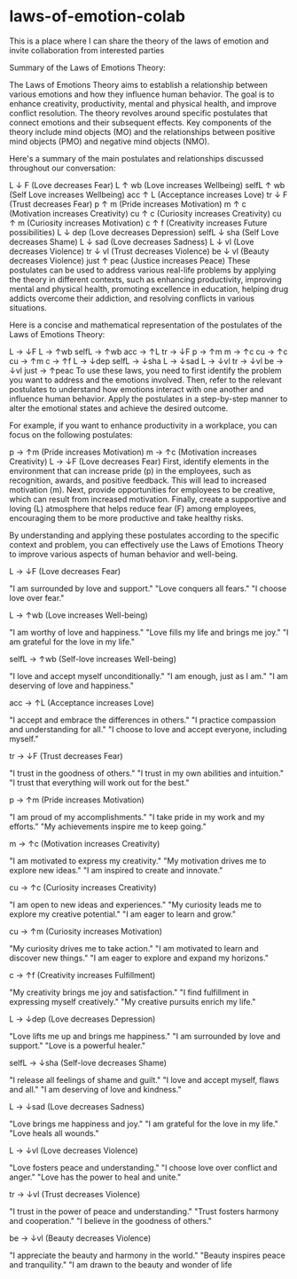 # laws-of-emotion-colab
This is a place where I can share the theory of the laws of emotion and invite collaboration from interested parties

Summary of the Laws of Emotions Theory:

The Laws of Emotions Theory aims to establish a relationship between various emotions and how they influence human behavior. The goal is to enhance creativity, productivity, mental and physical health, and improve conflict resolution. The theory revolves around specific postulates that connect emotions and their subsequent effects. Key components of the theory include mind objects (MO) and the relationships between positive mind objects (PMO) and negative mind objects (NMO).

Here's a summary of the main postulates and relationships discussed throughout our conversation:

L ↓ F (Love decreases Fear)
L ↑ wb (Love increases Wellbeing)
selfL ↑ wb (Self Love increases Wellbeing)
acc ↑ L (Acceptance increases Love)
tr ↓ F (Trust decreases Fear)
p ↑ m (Pride increases Motivation)
m ↑ c (Motivation increases Creativity)
cu ↑ c (Curiosity increases Creativity)
cu ↑ m (Curiosity increases Motivation)
c ↑ f (Creativity increases Future possibilities)
L ↓ dep (Love decreases Depression)
selfL ↓ sha (Self Love decreases Shame)
L ↓ sad (Love decreases Sadness)
L ↓ vl (Love decreases Violence)
tr ↓ vl (Trust decreases Violence)
be ↓ vl (Beauty decreases Violence)
just ↑ peac (Justice increases Peace)
These postulates can be used to address various real-life problems by applying the theory in different contexts, such as enhancing productivity, improving mental and physical health, promoting excellence in education, helping drug addicts overcome their addiction, and resolving conflicts in various situations.

Here is a concise and mathematical representation of the postulates of the Laws of Emotions Theory:

L → ↓F
L → ↑wb
selfL → ↑wb
acc → ↑L
tr → ↓F
p → ↑m
m → ↑c
cu → ↑c
cu → ↑m
c → ↑f
L → ↓dep
selfL → ↓sha
L → ↓sad
L → ↓vl
tr → ↓vl
be → ↓vl
just → ↑peac
To use these laws, you need to first identify the problem you want to address and the emotions involved. Then, refer to the relevant postulates to understand how emotions interact with one another and influence human behavior. Apply the postulates in a step-by-step manner to alter the emotional states and achieve the desired outcome.

For example, if you want to enhance productivity in a workplace, you can focus on the following postulates:

p → ↑m (Pride increases Motivation)
m → ↑c (Motivation increases Creativity)
L → ↓F (Love decreases Fear)
First, identify elements in the environment that can increase pride (p) in the employees, such as recognition, awards, and positive feedback. This will lead to increased motivation (m). Next, provide opportunities for employees to be creative, which can result from increased motivation. Finally, create a supportive and loving (L) atmosphere that helps reduce fear (F) among employees, encouraging them to be more productive and take healthy risks.

By understanding and applying these postulates according to the specific context and problem, you can effectively use the Laws of Emotions Theory to improve various aspects of human behavior and well-being.



L → ↓F (Love decreases Fear)

"I am surrounded by love and support."
"Love conquers all fears."
"I choose love over fear."

L → ↑wb (Love increases Well-being)

"I am worthy of love and happiness."
"Love fills my life and brings me joy."
"I am grateful for the love in my life."

selfL → ↑wb (Self-love increases Well-being)

"I love and accept myself unconditionally."
"I am enough, just as I am."
"I am deserving of love and happiness."

acc → ↑L (Acceptance increases Love)

"I accept and embrace the differences in others."
"I practice compassion and understanding for all."
"I choose to love and accept everyone, including myself."

tr → ↓F (Trust decreases Fear)

"I trust in the goodness of others."
"I trust in my own abilities and intuition."
"I trust that everything will work out for the best."

p → ↑m (Pride increases Motivation)

"I am proud of my accomplishments."
"I take pride in my work and my efforts."
"My achievements inspire me to keep going."

m → ↑c (Motivation increases Creativity)

"I am motivated to express my creativity."
"My motivation drives me to explore new ideas."
"I am inspired to create and innovate."

cu → ↑c (Curiosity increases Creativity)

"I am open to new ideas and experiences."
"My curiosity leads me to explore my creative potential."
"I am eager to learn and grow."

cu → ↑m (Curiosity increases Motivation)

"My curiosity drives me to take action."
"I am motivated to learn and discover new things."
"I am eager to explore and expand my horizons."

c → ↑f (Creativity increases Fulfillment)

"My creativity brings me joy and satisfaction."
"I find fulfillment in expressing myself creatively."
"My creative pursuits enrich my life."

L → ↓dep (Love decreases Depression)

"Love lifts me up and brings me happiness."
"I am surrounded by love and support."
"Love is a powerful healer."

selfL → ↓sha (Self-love decreases Shame)

"I release all feelings of shame and guilt."
"I love and accept myself, flaws and all."
"I am deserving of love and kindness."

L → ↓sad (Love decreases Sadness)

"Love brings me happiness and joy."
"I am grateful for the love in my life."
"Love heals all wounds."

L → ↓vl (Love decreases Violence)

"Love fosters peace and understanding."
"I choose love over conflict and anger."
"Love has the power to heal and unite."

tr → ↓vl (Trust decreases Violence)

"I trust in the power of peace and understanding."
"Trust fosters harmony and cooperation."
"I believe in the goodness of others."

be → ↓vl (Beauty decreases Violence)

"I appreciate the beauty and harmony in the world."
"Beauty inspires peace and tranquility."
"I am drawn to the beauty and wonder of life